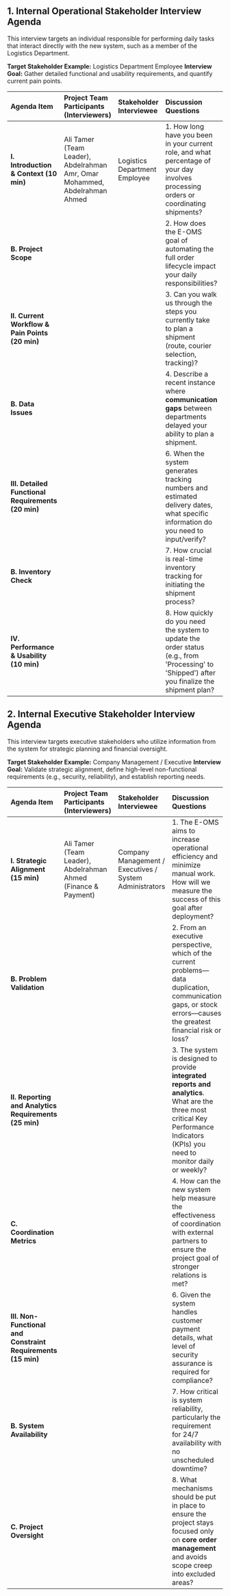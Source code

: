 ## 1. Internal Operational Stakeholder Interview Agenda 

This interview targets an individual responsible for performing daily tasks that interact directly with the new system, such as a member of the Logistics Department.

**Target Stakeholder Example:** Logistics Department Employee **Interview Goal:** Gather detailed functional and usability requirements, and quantify current pain points.

| Agenda Item                                        | Project Team Participants (Interviewers)                                   | Stakeholder Interviewee       | Discussion Questions                                                                                                                          | Source Context                                                                                               |
| :------------------------------------------------- | :------------------------------------------------------------------------- | :---------------------------- | :-------------------------------------------------------------------------------------------------------------------------------------------- | :----------------------------------------------------------------------------------------------------------- |
| **I. Introduction & Context (10 min)**             | Ali Tamer (Team Leader), Abdelrahman Amr, Omar Mohammed, Abdelrahman Ahmed | Logistics Department Employee | 1. How long have you been in your current role, and what percentage of your day involves processing orders or coordinating shipments?         | Interviews allow in-depth understanding of needs.                                                            |
| **B. Project Scope**                               |                                                                            |                               | 2. How does the E-OMS goal of automating the full order lifecycle impact your daily responsibilities?                                         | The E-OMS automates order verification, payment, inventory, and logistics.                                   |
| **II. Current Workflow & Pain Points (20 min)**    |                                                                            |                               | 3. Can you walk us through the steps you currently take to plan a shipment (route, courier selection, tracking)?                              | Observing business processes and interviewing users help identify real-world pain points.                    |
| **B. Data Issues**                                 |                                                                            |                               | 4. Describe a recent instance where **communication gaps** between departments delayed your ability to plan a shipment.                       | The E-OMS aims to overcome inefficiencies leading to data duplication, communication gaps, and stock errors. |
| **III. Detailed Functional Requirements (20 min)** |                                                                            |                               | 6. When the system generates tracking numbers and estimated delivery dates, what specific information do you need to input/verify?            | Functional requirements are the activities the system must perform.                                          |
| **B. Inventory Check**                             |                                                                            |                               | 7. How crucial is real-time inventory tracking for initiating the shipment process?                                                           | The system must provide **real-time inventory tracking and reservation**.                                    |
| **IV. Performance & Usability (10 min)**           |                                                                            |                               | 8. How quickly do you need the system to update the order status (e.g., from 'Processing' to 'Shipped') after you finalize the shipment plan? | Performance requirements (P1) define speed goals, such as processing updates within 5 seconds.               |

## 2. Internal Executive Stakeholder Interview Agenda

This interview targets executive stakeholders who utilize information from the system for strategic planning and financial oversight.

**Target Stakeholder Example:** Company Management / Executive **Interview Goal:** Validate strategic alignment, define high-level non-functional requirements (e.g., security, reliability), and establish reporting needs.

| Agenda Item                                                  | Project Team Participants (Interviewers)                       | Stakeholder Interviewee                                 | Discussion Questions                                                                                                                                                               | Source Context                                                                                             |
| :----------------------------------------------------------- | :------------------------------------------------------------- | :------------------------------------------------------ | :--------------------------------------------------------------------------------------------------------------------------------------------------------------------------------- | :--------------------------------------------------------------------------------------------------------- |
| **I. Strategic Alignment (15 min)**                          | Ali Tamer (Team Leader), Abdelrahman Ahmed (Finance & Payment) | Company Management / Executives / System Administrators | 1. The E-OMS aims to increase operational efficiency and minimize manual work. How will we measure the success of this goal after deployment?                                      | Executives monitor operations and oversee performance. The goal is to **increase operational efficiency**. |
| **B. Problem Validation**                                    |                                                                |                                                         | 2. From an executive perspective, which of the current problems—data duplication, communication gaps, or stock errors—causes the greatest financial risk or loss?                  | Executive stakeholders have a financial interest in the system's successful implementation.                |
| **II. Reporting and Analytics Requirements (25 min)**        |                                                                |                                                         | 3. The system is designed to provide **integrated reports and analytics**. What are the three most critical Key Performance Indicators (KPIs) you need to monitor daily or weekly? | Providing management with integrated reports and analytics is a key system goal.                           |
| **C. Coordination Metrics**                                  |                                                                |                                                         | 4. How can the new system help measure the effectiveness of coordination with external partners to ensure the project goal of stronger relations is met?                           | A system goal is to **strengthen coordination with external partners** (suppliers and couriers).           |
| **III. Non-Functional and Constraint Requirements (15 min)** |                                                                |                                                         | 6. Given the system handles customer payment details, what level of security assurance is required for compliance?                                                                 | **Security requirements (S1)** must ensure secure handling of customer payment details.                    |
| **B. System Availability**                                   |                                                                |                                                         | 7. How critical is system reliability, particularly the requirement for 24/7 availability with no unscheduled downtime?                                                            | **Reliability requirements (R1)** mandate 24/7 availability.                                               |
| **C. Project Oversight**                                     |                                                                |                                                         | 8. What mechanisms should be put in place to ensure the project stays focused only on **core order management** and avoids scope creep into excluded areas?                        | The project limitations strictly **exclude marketing or HR/accounting modules**.                           |